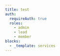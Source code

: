 ```yaml
---
title: test
auth:
  requireAuth: true
  roles:
    - admin
    - lead
    - member
blocks:
  - _template: services
---
```



